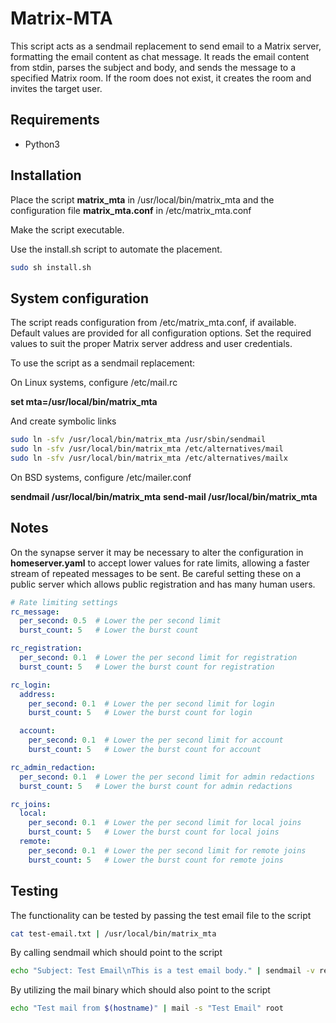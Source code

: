 # Matrix-MTA

This script acts as a sendmail replacement to send email to a Matrix server,
formatting the email content as chat message.
It reads the email content from stdin, parses the subject and body, and sends
the message to a specified Matrix room.
If the room does not exist, it creates the room and invites the target user.

## Requirements

- Python3

## Installation

Place the script **matrix_mta** in /usr/local/bin/matrix_mta
and the configuration file **matrix_mta.conf** in /etc/matrix_mta.conf

Make the script executable.

Use the install.sh script to automate the placement.

```sh
sudo sh install.sh
```

## System configuration

The script reads configuration from /etc/matrix_mta.conf, if available.
Default values are provided for all configuration options.
Set the required values to suit the proper Matrix server address
and user credentials.

To use the script as a sendmail replacement:

On Linux systems, configure /etc/mail.rc

**set mta=/usr/local/bin/matrix_mta**

And create symbolic links

```sh
sudo ln -sfv /usr/local/bin/matrix_mta /usr/sbin/sendmail
sudo ln -sfv /usr/local/bin/matrix_mta /etc/alternatives/mail
sudo ln -sfv /usr/local/bin/matrix_mta /etc/alternatives/mailx
```

On BSD systems, configure /etc/mailer.conf

**sendmail        /usr/local/bin/matrix_mta**
**send-mail       /usr/local/bin/matrix_mta**

## Notes

On the synapse server it may be necessary to alter the configuration in
**homeserver.yaml** to accept lower values for rate limits, allowing a faster
stream of repeated messages to be sent.
Be careful setting these on a public server which allows public registration
and has many human users.

```yaml
# Rate limiting settings
rc_message:
  per_second: 0.5  # Lower the per second limit
  burst_count: 5   # Lower the burst count

rc_registration:
  per_second: 0.1  # Lower the per second limit for registration
  burst_count: 5   # Lower the burst count for registration

rc_login:
  address:
    per_second: 0.1  # Lower the per second limit for login
    burst_count: 5   # Lower the burst count for login

  account:
    per_second: 0.1  # Lower the per second limit for account
    burst_count: 5   # Lower the burst count for account

rc_admin_redaction:
  per_second: 0.1  # Lower the per second limit for admin redactions
  burst_count: 5   # Lower the burst count for admin redactions

rc_joins:
  local:
    per_second: 0.1  # Lower the per second limit for local joins
    burst_count: 5   # Lower the burst count for local joins
  remote:
    per_second: 0.1  # Lower the per second limit for remote joins
    burst_count: 5   # Lower the burst count for remote joins
```

## Testing

The functionality can be tested by passing the test email file to the script

```sh
cat test-email.txt | /usr/local/bin/matrix_mta
```

By calling sendmail which should point to the script

```sh
echo "Subject: Test Email\nThis is a test email body." | sendmail -v recipient@example.com
```

By utilizing the mail binary which should also point to the script

```sh
echo "Test mail from $(hostname)" | mail -s "Test Email" root
```
